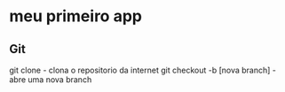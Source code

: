 # meu primeiro app 

## Git
git clone - clona o repositorio da internet 
git checkout -b [nova branch] - abre uma nova branch 